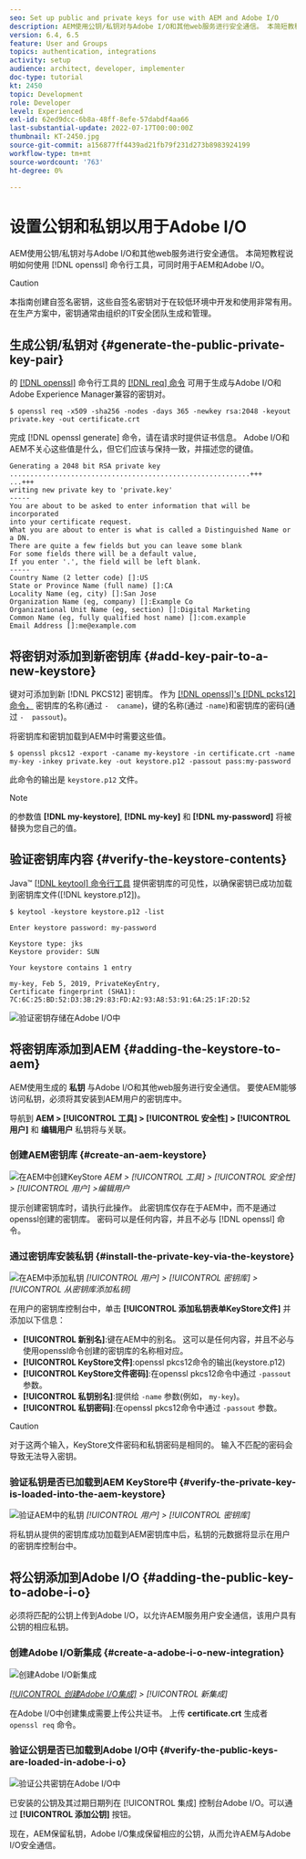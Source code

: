 ```yaml
---
seo: Set up public and private keys for use with AEM and Adobe I/O
description: AEM使用公钥/私钥对与Adobe I/O和其他web服务进行安全通信。 本简短教程说明了如何使用与AEM和Adobe I/O同时使用的openssl命令行工具生成兼容的键值和密钥库。
version: 6.4, 6.5
feature: User and Groups
topics: authentication, integrations
activity: setup
audience: architect, developer, implementer
doc-type: tutorial
kt: 2450
topic: Development
role: Developer
level: Experienced
exl-id: 62ed9dcc-6b8a-48ff-8efe-57dabdf4aa66
last-substantial-update: 2022-07-17T00:00:00Z
thumbnail: KT-2450.jpg
source-git-commit: a156877ff4439ad21fb79f231d273b8983924199
workflow-type: tm+mt
source-wordcount: '763'
ht-degree: 0%

---
```


# 设置公钥和私钥以用于Adobe I/O

AEM使用公钥/私钥对与Adobe I/O和其他web服务进行安全通信。 本简短教程说明如何使用 [!DNL openssl] 命令行工具，可同时用于AEM和Adobe I/O。

>[!CAUTION]
>
>本指南创建自签名密钥，这些自签名密钥对于在较低环境中开发和使用非常有用。 在生产方案中，密钥通常由组织的IT安全团队生成和管理。

## 生成公钥/私钥对 {#generate-the-public-private-key-pair}

的 [[!DNL openssl]](https://www.openssl.org/docs/man1.0.2/man1/openssl.html) 命令行工具的 [[!DNL req] 命令](https://www.openssl.org/docs/man1.0.2/man1/req.html) 可用于生成与Adobe I/O和Adobe Experience Manager兼容的密钥对。

```shell
$ openssl req -x509 -sha256 -nodes -days 365 -newkey rsa:2048 -keyout private.key -out certificate.crt
```

完成 [!DNL openssl generate] 命令，请在请求时提供证书信息。 Adobe I/O和AEM不关心这些值是什么，但它们应该与保持一致，并描述您的键值。

```
Generating a 2048 bit RSA private key
...........................................................+++
...+++
writing new private key to 'private.key'
-----
You are about to be asked to enter information that will be incorporated
into your certificate request.
What you are about to enter is what is called a Distinguished Name or a DN.
There are quite a few fields but you can leave some blank
For some fields there will be a default value,
If you enter '.', the field will be left blank.
-----
Country Name (2 letter code) []:US
State or Province Name (full name) []:CA
Locality Name (eg, city) []:San Jose
Organization Name (eg, company) []:Example Co
Organizational Unit Name (eg, section) []:Digital Marketing
Common Name (eg, fully qualified host name) []:com.example
Email Address []:me@example.com
```

## 将密钥对添加到新密钥库 {#add-key-pair-to-a-new-keystore}

键对可添加到新 [!DNL PKCS12] 密钥库。 作为 [[!DNL openssl]'s [!DNL pcks12] 命令，](https://www.openssl.org/docs/man1.0.2/man1/pkcs12.html) 密钥库的名称(通过 `-  caname`)，键的名称(通过 `-name`)和密钥库的密码(通过 `-  passout`)。

将密钥库和密钥加载到AEM中时需要这些值。

```shell
$ openssl pkcs12 -export -caname my-keystore -in certificate.crt -name my-key -inkey private.key -out keystore.p12 -passout pass:my-password
```

此命令的输出是 `keystore.p12` 文件。

>[!NOTE]
>
>的参数值 **[!DNL my-keystore]**, **[!DNL my-key]** 和 **[!DNL my-password]** 将被替换为您自己的值。

## 验证密钥库内容 {#verify-the-keystore-contents}

Java™ [[!DNL keytool] 命令行工具](https://docs.oracle.com/middleware/1213/wls/SECMG/keytool-summary-appx.htm#SECMG818) 提供密钥库的可见性，以确保密钥已成功加载到密钥库文件([!DNL keystore.p12])。

```shell
$ keytool -keystore keystore.p12 -list

Enter keystore password: my-password

Keystore type: jks
Keystore provider: SUN

Your keystore contains 1 entry

my-key, Feb 5, 2019, PrivateKeyEntry,
Certificate fingerprint (SHA1): 7C:6C:25:BD:52:D3:3B:29:83:FD:A2:93:A8:53:91:6A:25:1F:2D:52
```

![验证密钥存储在Adobe I/O中](assets/set-up-public-private-keys-for-use-with-aem-and-adobe-io/adobe-io--public-keys.png)

## 将密钥库添加到AEM {#adding-the-keystore-to-aem}

AEM使用生成的 **私钥** 与Adobe I/O和其他web服务进行安全通信。 要使AEM能够访问私钥，必须将其安装到AEM用户的密钥库中。

导航到 **AEM > [!UICONTROL 工具] > [!UICONTROL 安全性] > [!UICONTROL 用户]** 和 **编辑用户** 私钥将与关联。

### 创建AEM密钥库 {#create-an-aem-keystore}

![在AEM中创建KeyStore](assets/set-up-public-private-keys-for-use-with-aem-and-adobe-io/aem--create-keystore.png)
*AEM > [!UICONTROL 工具] > [!UICONTROL 安全性] > [!UICONTROL 用户] >编辑用户*

提示创建密钥库时，请执行此操作。 此密钥库仅存在于AEM中，而不是通过openssl创建的密钥库。 密码可以是任何内容，并且不必与 [!DNL openssl] 命令。

### 通过密钥库安装私钥 {#install-the-private-key-via-the-keystore}

![在AEM中添加私钥](assets/set-up-public-private-keys-for-use-with-aem-and-adobe-io/aem--add-private-key.png)
*[!UICONTROL 用户] > [!UICONTROL 密钥库] > [!UICONTROL 从密钥库添加私钥]*

在用户的密钥库控制台中，单击 **[!UICONTROL 添加私钥表单KeyStore文件]** 并添加以下信息：

* **[!UICONTROL 新别名]**:键在AEM中的别名。 这可以是任何内容，并且不必与使用openssl命令创建的密钥库的名称相对应。
* **[!UICONTROL KeyStore文件]**:openssl pkcs12命令的输出(keystore.p12)
* **[!UICONTROL KeyStore文件密码]**:在openssl pkcs12命令中通过 `-passout` 参数。
* **[!UICONTROL 私钥别名]**:提供给 `-name` 参数(例如， `my-key`)。
* **[!UICONTROL 私钥密码]**:在openssl pkcs12命令中通过 `-passout` 参数。

>[!CAUTION]
>
>对于这两个输入，KeyStore文件密码和私钥密码是相同的。 输入不匹配的密码会导致无法导入密钥。

### 验证私钥是否已加载到AEM KeyStore中 {#verify-the-private-key-is-loaded-into-the-aem-keystore}

![验证AEM中的私钥](assets/set-up-public-private-keys-for-use-with-aem-and-adobe-io/aem--keystore.png)
*[!UICONTROL 用户] > [!UICONTROL 密钥库]*

将私钥从提供的密钥库成功加载到AEM密钥库中后，私钥的元数据将显示在用户的密钥库控制台中。

## 将公钥添加到Adobe I/O {#adding-the-public-key-to-adobe-i-o}

必须将匹配的公钥上传到Adobe I/O，以允许AEM服务用户安全通信，该用户具有公钥的相应私钥。

### 创建Adobe I/O新集成 {#create-a-adobe-i-o-new-integration}

![创建Adobe I/O新集成](assets/set-up-public-private-keys-for-use-with-aem-and-adobe-io/adobe-io--create-new-integration.png)

*[[!UICONTROL 创建Adobe I/O集成]](https://developer.adobe.com/console/) > [!UICONTROL 新集成]*

在Adobe I/O中创建集成需要上传公共证书。 上传 **certificate.crt** 生成者 `openssl req` 命令。

### 验证公钥是否已加载到Adobe I/O中 {#verify-the-public-keys-are-loaded-in-adobe-i-o}

![验证公共密钥在Adobe I/O中](assets/set-up-public-private-keys-for-use-with-aem-and-adobe-io/adobe-io--public-keys.png)

已安装的公钥及其过期日期列在 [!UICONTROL 集成] 控制台Adobe I/O。可以通过 **[!UICONTROL 添加公钥]** 按钮。

现在，AEM保留私钥，Adobe I/O集成保留相应的公钥，从而允许AEM与Adobe I/O安全通信。

